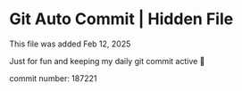 # Git Auto Commit | Hidden File

This file was added Feb 12, 2025

Just for fun and keeping my daily git commit active 🤪

commit number: 187221
